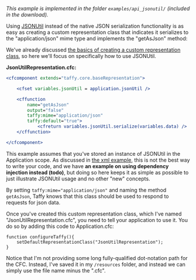 _This example is implemented in the folder `examples/api_jsonutil/` (included in the download)._

Using [JSONUtil](http://jsonutil.riaforge.org) instead of the native JSON serialization functionality is as easy as creating a custom representation class that indicates it serializes to the "application/json" mime type and implements the "getAsJson" method:

We've already discussed [the basics of creating a custom representation class](https://github.com/atuttle/Taffy/wiki/So-you-want-to:-Serialize-data-to-a-different-data-type), so here we'll focus on specifically how to use JSONUtil.

**JsonUtilRepresentation.cfc:**

```cfm
<cfcomponent extends="taffy.core.baseRepresentation">

	<cfset variables.jsonUtil = application.jsonUtil />

	<cffunction
		name="getAsJson"
		output="false"
		taffy:mime="application/json"
		taffy:default="true">
			<cfreturn variables.jsonUtil.serialize(variables.data) />
	</cffunction>

</cfcomponent>
```

This example assumes that you've stored an instance of JSONUtil in the Application scope. As discussed in [the xml example](https://github.com/atuttle/Taffy/wiki/So-you-want-to:-Serialize-data-to-a-different-data-type), this is not the best way to write your code, and we have **an example on using dependency injection instead (todo)**, but doing so here keeps it as simple as possible to just illustrate JSONUtil usage and no other "new" concepts.

By setting `taffy:mime="application/json"` and naming the method `getAsJson`, Taffy knows that this class should be used to respond to requests for json data.

Once you've created this custom representation class, which I've named "JsonUtilRepresentation.cfc", you need to tell your application to use it. You do so by adding this code to Application.cfc:

```cfs
function configureTaffy(){
	setDefaultRepresentationClass("JsonUtilRepresentation");
}
```

Notice that I'm not providing some long fully-qualified dot-notation path for the CFC. Instead, I've saved it in my `/resources` folder, and instead we can simply use the file name minus the ".cfc".